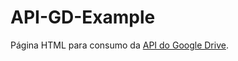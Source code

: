 # API-GD-Example
Página HTML para consumo da <a href="https://developers.google.com/drive/api/guides/about-sdk?hl=pt-br">API do Google Drive</a>.
